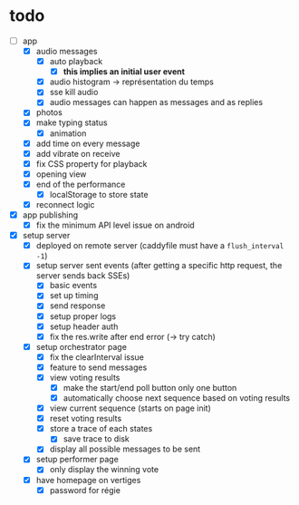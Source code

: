 # todo

- [ ] app
  - [x] audio messages
    - [x] auto playback
      - [x] __this implies an initial user event__
    - [x] audio histogram -> représentation du temps
    - [x] sse kill audio
    - [x] audio messages can happen as messages and as replies
  - [x] photos
  - [x] make typing status
    - [x] animation
  - [x] add time on every message
  - [x] add vibrate on receive
  - [x] fix CSS property for playback
  - [x] opening view
  - [x] end of the performance
    - [x] localStorage to store state
  - [x] reconnect logic
- [x] app publishing
  - [x] fix the minimum API level issue on android
- [x] setup server
  - [x] deployed on remote server (caddyfile must have a `flush_interval -1`)
  - [x] setup server sent events (after getting a specific http request, the server sends back SSEs)
    - [x] basic events
    - [x] set up timing
    - [x] send response
    - [x] setup proper logs
    - [x] setup header auth
    - [x] fix the res.write after end error (-> try catch)
  - [x] setup orchestrator page
    - [x] fix the clearInterval issue
    - [x] feature to send messages
    - [x] view voting results
      - [x] make the start/end poll button only one button
      - [x] automatically choose next sequence based on voting results
    - [x] view current sequence (starts on page init)
    - [x] reset voting results
    - [x] store a trace of each states
      - [x] save trace to disk
    - [x] display all possible messages to be sent
  - [x] setup performer page
    - [x] only display the winning vote
  - [x] have homepage on vertiges
    - [x] password for régie